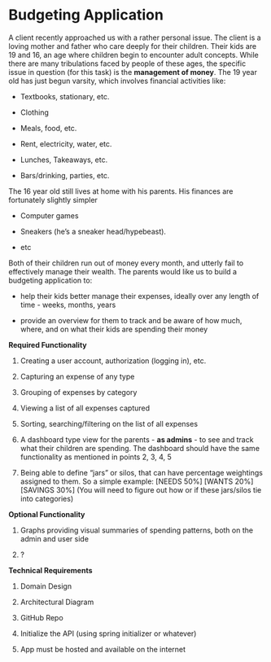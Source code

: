 Budgeting Application
=====================

A client recently approached us with a rather personal issue. The client is a loving mother and father who care deeply for their children. Their kids are 19 and 16, an age where children begin to encounter adult concepts. While there are many tribulations faced by people of these ages, the specific issue in question (for this task) is the **management of money**. The 19 year old has just begun varsity, which involves financial activities like:

*   Textbooks, stationary, etc.

*   Clothing

*   Meals, food, etc.

*   Rent, electricity, water, etc.

*   Lunches, Takeaways, etc.

*   Bars/drinking, parties, etc.


The 16 year old still lives at home with his parents. His finances are fortunately slightly simpler

*   Computer games

*   Sneakers (he’s a sneaker head/hypebeast).

*   etc


Both of their children run out of money every month, and utterly fail to effectively manage their wealth. The parents would like us to build a budgeting application to:

*   help their kids better manage their expenses, ideally over any length of time - weeks, months, years

*   provide an overview for them to track and be aware of how much, where, and on what their kids are spending their money


**Required Functionality**

1.  Creating a user account, authorization (logging in), etc.

2.  Capturing an expense of any type

3.  Grouping of expenses by category

4.  Viewing a list of all expenses captured

5.  Sorting, searching/filtering on the list of all expenses

6.  A dashboard type view for the parents - **as admins** \- to see and track what their children are spending. The dashboard should have the same functionality as mentioned in points 2, 3, 4, 5

7.  Being able to define “jars” or silos, that can have percentage weightings assigned to them. So a simple example: \[NEEDS 50%\] \[WANTS 20%\] \[SAVINGS 30%\] (You will need to figure out how or if these jars/silos tie into categories)


**Optional Functionality**

1.  Graphs providing visual summaries of spending patterns, both on the admin and user side

2.  ?


**Technical Requirements**

1.  Domain Design

2.  Architectural Diagram

3.  GitHub Repo

4.  Initialize the API (using spring initializer or whatever)

5.  App must be hosted and available on the internet